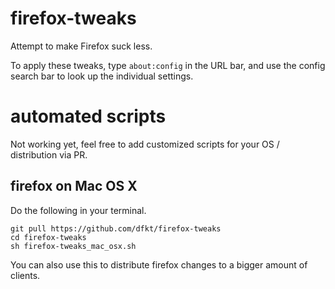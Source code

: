 # firefox-tweaks
Attempt to make Firefox suck less.

To apply these tweaks, type `about:config` in the URL bar, and use the config search bar to look up the individual settings.

# automated scripts
Not working yet, feel free to add customized scripts for your OS / distribution via PR.

## firefox on Mac OS X
Do the following in your terminal.

```
git pull https://github.com/dfkt/firefox-tweaks
cd firefox-tweaks
sh firefox-tweaks_mac_osx.sh
```
You can also use this to distribute firefox changes to a bigger amount of clients.

